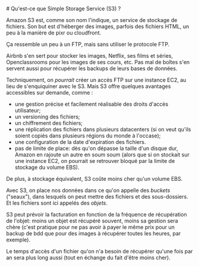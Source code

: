 # Qu'est-ce que Simple Storage Service (S3) ?

Amazon S3 est, comme son nom l'indique, un service de stockage de fichiers.
Son but est d'héberger des images, parfois des fichiers HTML, un peu à la manière de pixr ou cloudfront.

Ça ressemble un peu à un FTP, mais sans utiliser le protocole FTP.

Airbnb s'en sert pour stocker les images, Netflix, ses films et séries, Openclassrooms pour les images de ses cours, etc. Pas mal de boîtes s'en servent aussi pour récupérer les backups de leurs bases de données.

Techniquement, on _pourrait_ créer un accès FTP sur une instance EC2, au lieu de s'enquiquiner avec le S3. Mais S3 offre quelques avantages accessibles sur demande, comme :

- une gestion précise et facilement réalisable des droits d'accès utilisateur;
- un versioning des fichiers;
- un chiffrement des fichiers;
- une réplication des fichiers dans plusieurs datacenters (si on veut qu'ils soient copiés dans plusieurs régions du monde à l'occase);
- une configuration de la date d'expiration des fichiers.
- pas de limite de place: dès qu'on dépasse la taille d'un disque dur, Amazon en rajoute un autre en soum soum (alors que si on stockait sur une instance EC2, on pourrait se retrouver bloqué par la limite de stockage du volume EBS).

De plus, à stockage équivalent, S3 coûte moins cher qu'un volume EBS.

Avec S3, on place nos données dans ce qu'on appelle des _buckets_ ("seaux"), dans lesquels on peut mettre des fichiers et des sous-dossiers.
Et les fichiers sont ici appelés des _objets_.

S3 peut prévoir la facturation en fonction de la fréquence de récupération de l'objet: moins un objet est récupéré souvent, moins sa gestion sera chère (c'est pratique pour ne pas avoir à payer le même prix pour un backup de bdd que pour des images à récupérer toutes les heures, par exemple).

Le temps d'accès d'un fichier qu'on n'a besoin de récupérer qu'une fois par an sera plus long aussi (tout en échange du fait d'être moins cher).